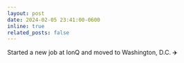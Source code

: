 ```yaml
---
layout: post
date: 2024-02-05 23:41:00-0600
inline: true
related_posts: false
---
```


Started a new job at IonQ and moved to Washington, D.C. ✈️
